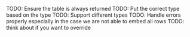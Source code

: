 TODO: Ensure the table is always returned
TODO: Put the correct type based on the type
TODO: Support different types
TODO: Handle errors properly especially in the case we are not able to embed all rows
TODO: think about if you want to override
